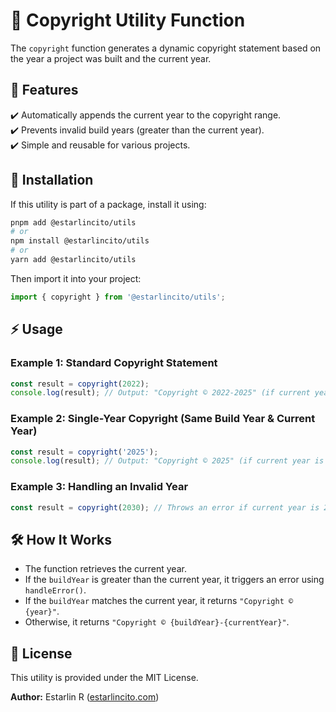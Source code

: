 # 📜 Copyright Utility Function

The `copyright` function generates a dynamic copyright statement based on the year a project was built and the current year.

## 📌 Features

✔️ Automatically appends the current year to the copyright range.  
✔️ Prevents invalid build years (greater than the current year).  
✔️ Simple and reusable for various projects.

## 🚀 Installation

If this utility is part of a package, install it using:

```bash
pnpm add @estarlincito/utils
# or
npm install @estarlincito/utils
# or
yarn add @estarlincito/utils
```

Then import it into your project:

```ts
import { copyright } from '@estarlincito/utils';
```

## ⚡ Usage

### Example 1: Standard Copyright Statement

```ts
const result = copyright(2022);
console.log(result); // Output: "Copyright © 2022-2025" (if current year is 2025)
```

### Example 2: Single-Year Copyright (Same Build Year & Current Year)

```ts
const result = copyright('2025');
console.log(result); // Output: "Copyright © 2025" (if current year is 2025)
```

### Example 3: Handling an Invalid Year

```ts
const result = copyright(2030); // Throws an error if current year is 2025
```

## 🛠 How It Works

- The function retrieves the current year.
- If the `buildYear` is greater than the current year, it triggers an error using `handleError()`.
- If the `buildYear` matches the current year, it returns `"Copyright © {year}"`.
- Otherwise, it returns `"Copyright © {buildYear}-{currentYear}"`.

## 📝 License

This utility is provided under the MIT License.

**Author:** Estarlin R ([estarlincito.com](https://estarlincito.com))
